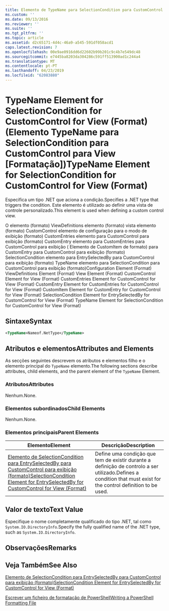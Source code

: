 ```yaml
---
title: Elemento de TypeName para SelectionCondition para CustomControl para exibição (formato) | Documentos da Microsoft
ms.custom: ''
ms.date: 09/13/2016
ms.reviewer: ''
ms.suite: ''
ms.tgt_pltfrm: ''
ms.topic: article
ms.assetid: d2c65171-4d4c-46a9-a545-591df058acd1
caps.latest.revision: 7
ms.openlocfilehash: 00e9ae0916dd6d22602b99b201c9c4b7e549dc48
ms.sourcegitcommit: e7445ba8203da304286c591ff513900ad1c244a4
ms.translationtype: MT
ms.contentlocale: pt-PT
ms.lasthandoff: 04/23/2019
ms.locfileid: "62083880"
---
```

# <a name="typename-element-for-selectioncondition-for-customcontrol-for-view--format"></a><span data-ttu-id="c7818-102">TypeName Element for SelectionCondition for CustomControl for View (Format) (Elemento TypeName para SelectionCondition para CustomControl para View [Formatação])</span><span class="sxs-lookup"><span data-stu-id="c7818-102">TypeName Element for SelectionCondition for CustomControl for View  (Format)</span></span>

<span data-ttu-id="c7818-103">Especifica um tipo .NET que aciona a condição.</span><span class="sxs-lookup"><span data-stu-id="c7818-103">Specifies a .NET type that triggers the condition.</span></span> <span data-ttu-id="c7818-104">Este elemento é utilizado ao definir uma vista de controle personalizado.</span><span class="sxs-lookup"><span data-stu-id="c7818-104">This element is used when defining a custom control view.</span></span>

<span data-ttu-id="c7818-105">O elemento (formato) ViewDefinitions elemento (formato) vista elemento (formato) CustomControl elemento de configuração para o modo de exibição (formato) CustomEntries elemento para CustomControl para exibição (formato) CustomEntry elemento para CustomEntries para CustomControl para exibição ( Elemento de CustomItem de formato) para CustomEntry para CustomControl para exibição (formato) SelectionCondition elemento para EntrySelectedBy para CustomControl para exibição (formato) TypeName elemento para SelectionCondition para CustomControl para exibição (formato)</span><span class="sxs-lookup"><span data-stu-id="c7818-105">Configuration Element (Format) ViewDefinitions Element (Format) View Element (Format) CustomControl Element for View (Format) CustomEntries Element for CustomControl for View (Format) CustomEntry Element for CustomEntries for CustomControl for View (Format) CustomItem Element for CustomEntry for CustomControl for View (Format) SelectionCondition Element for EntrySelectedBy for CustomControl for View (Format) TypeName Element for SelectionCondition for CustomControl for View  (Format)</span></span>

## <a name="syntax"></a><span data-ttu-id="c7818-106">Sintaxe</span><span class="sxs-lookup"><span data-stu-id="c7818-106">Syntax</span></span>

```xml
<TypeName>Nameof.NetType</TypeName>

```

## <a name="attributes-and-elements"></a><span data-ttu-id="c7818-107">Atributos e elementos</span><span class="sxs-lookup"><span data-stu-id="c7818-107">Attributes and Elements</span></span>

<span data-ttu-id="c7818-108">As secções seguintes descrevem os atributos e elementos filho e o elemento principal do `TypeName` elemento.</span><span class="sxs-lookup"><span data-stu-id="c7818-108">The following sections describe attributes, child elements, and the parent element of the `TypeName` Element.</span></span>

### <a name="attributes"></a><span data-ttu-id="c7818-109">Atributos</span><span class="sxs-lookup"><span data-stu-id="c7818-109">Attributes</span></span>

<span data-ttu-id="c7818-110">Nenhum.</span><span class="sxs-lookup"><span data-stu-id="c7818-110">None.</span></span>

### <a name="child-elements"></a><span data-ttu-id="c7818-111">Elementos subordinados</span><span class="sxs-lookup"><span data-stu-id="c7818-111">Child Elements</span></span>

<span data-ttu-id="c7818-112">Nenhum.</span><span class="sxs-lookup"><span data-stu-id="c7818-112">None.</span></span>

### <a name="parent-elements"></a><span data-ttu-id="c7818-113">Elementos principais</span><span class="sxs-lookup"><span data-stu-id="c7818-113">Parent Elements</span></span>

|<span data-ttu-id="c7818-114">Elemento</span><span class="sxs-lookup"><span data-stu-id="c7818-114">Element</span></span>|<span data-ttu-id="c7818-115">Descrição</span><span class="sxs-lookup"><span data-stu-id="c7818-115">Description</span></span>|
|-------------|-----------------|
|[<span data-ttu-id="c7818-116">Elemento de SelectionCondition para EntrySelectedBy para CustomControl para exibição (formato)</span><span class="sxs-lookup"><span data-stu-id="c7818-116">SelectionCondition Element for EntrySelectedBy for CustomControl for View (Format)</span></span>](./selectioncondition-element-for-entryselectedby-for-customcontrol-format.md)|<span data-ttu-id="c7818-117">Define uma condição que tem de existir durante a definição de controlo a ser utilizado.</span><span class="sxs-lookup"><span data-stu-id="c7818-117">Defines a condition that must exist for the control definition to be used.</span></span>|

## <a name="text-value"></a><span data-ttu-id="c7818-118">Valor de texto</span><span class="sxs-lookup"><span data-stu-id="c7818-118">Text Value</span></span>

<span data-ttu-id="c7818-119">Especifique o nome completamente qualificado do tipo .NET, tal como `System.IO.DirectoryInfo`.</span><span class="sxs-lookup"><span data-stu-id="c7818-119">Specify the fully qualified name of the .NET type, such as `System.IO.DirectoryInfo`.</span></span>

## <a name="remarks"></a><span data-ttu-id="c7818-120">Observações</span><span class="sxs-lookup"><span data-stu-id="c7818-120">Remarks</span></span>

## <a name="see-also"></a><span data-ttu-id="c7818-121">Veja Também</span><span class="sxs-lookup"><span data-stu-id="c7818-121">See Also</span></span>

[<span data-ttu-id="c7818-122">Elemento de SelectionCondition para EntrySelectedBy para CustomControl para exibição (formato)</span><span class="sxs-lookup"><span data-stu-id="c7818-122">SelectionCondition Element for EntrySelectedBy for CustomControl for View (Format)</span></span>](./selectioncondition-element-for-entryselectedby-for-customcontrol-format.md)

[<span data-ttu-id="c7818-123">Escrever um ficheiro de formatação de PowerShell</span><span class="sxs-lookup"><span data-stu-id="c7818-123">Writing a PowerShell Formatting File</span></span>](./writing-a-powershell-formatting-file.md)
